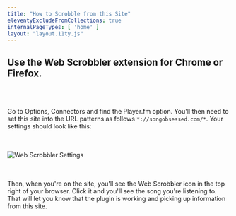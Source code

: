 ```yaml
---
title: "How to Scrobble from this Site"
eleventyExcludeFromCollections: true
internalPageTypes: [ 'home' ]
layout: "layout.11ty.js"
---
```


## Use the Web Scrobbler extension for Chrome or Firefox.  
<br /><br />

Go to Options, Connectors and find the Player.fm option. You'll then need to set this site into the URL patterns as follows `*://songobsessed.com/*`. Your settings should look like this:  
<br /><br />

![Web Scrobbler Settings](/img/how-to-scrobble.png)  
<br /><br />

Then, when you're on the site, you'll see the Web Scrobbler icon in the top right of your browser. Click it and you'll see the song you're listening to. That will let you know that the plugin is working and picking up information from this site. 

